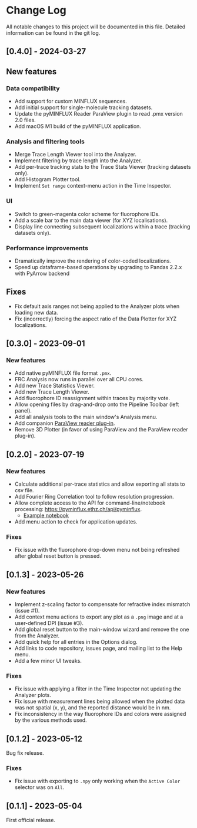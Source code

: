 # Change Log

All notable changes to this project will be documented in this file. Detailed information can be found in the git log.

## [0.4.0] - 2024-03-27

## New features 

### Data compatibility
* Add support for custom MINFLUX sequences.
* Add initial support for single-molecule tracking datasets.
* Update the pyMINFLUX Reader ParaView plugin to read .pmx version 2.0 files.
* Add macOS M1 build of the pyMINFLUX application.
 
### Analysis and filtering tools
* Merge Trace Length Viewer tool into the Analyzer.
* Implement filtering by trace length into the Analyzer.
* Add per-trace tracking stats to the Trace Stats Viewer (tracking datasets only).
* Add Histogram Plotter tool.
* Implement `Set range` context-menu action in the Time Inspector.
 
### UI
* Switch to green-magenta color scheme for fluorophore IDs.
* Add a scale bar to the main data viewer (for XYZ localisations).
* Display line connecting subsequent localizations within a trace (tracking datasets only).
 
### Performance improvements
* Dramatically improve the rendering of color-coded localizations.
* Speed up dataframe-based operations by upgrading to Pandas 2.2.x with PyArrow backend

## Fixes

* Fix default axis ranges not being applied to the Analyzer plots when loading new data.
* Fix (incorrectly) forcing the aspect ratio of the Data Plotter for XYZ localizations.

## [0.3.0] - 2023-09-01

### New features

* Add native pyMINFLUX file format `.pmx`.
* FRC Analysis now runs in parallel over all CPU cores.
* Add new Trace Statistics Viewer.
* Add new Trace Length Viewer.
* Add fluorophore ID reassignment within traces by majority vote.
* Allow opening files by drag-and-drop onto the Pipeline Toolbar (left panel).
* Add all analysis tools to the main window's Analysis menu.
* Add companion [ParaView reader plug-in](https://github.com/bsse-scf/pyMINFLUX/tree/master/paraview_plugins).
* Remove 3D Plotter (in favor of using ParaView and the ParaView reader plug-in).

## [0.2.0] - 2023-07-19

### New features

* Calculate additional per-trace statistics and allow exporting all stats to csv file.
* Add Fourier Ring Correlation tool to follow resolution progression.
* Allow complete access to the API for command-line/notebook processing: https://pyminflux.ethz.ch/api/pyminflux.
  * [Example notebook](examples/processing.ipynb)
* Add menu action to check for application updates.

### Fixes

* Fix issue with the fluorophore drop-down menu not being refreshed after global reset button is pressed.

## [0.1.3] - 2023-05-26

### New features

* Implement z-scaling factor to compensate for refractive index mismatch (issue #1).
* Add context menu actions to export any plot as a `.png` image and at a user-defined DPI (issue #3).
* Add global reset button to the main-window wizard and remove the one from the Analyzer.
* Add quick help for all entries in the Options dialog.
* Add links to code repository, issues page, and mailing list to the Help menu.
* Add a few minor UI tweaks.

### Fixes

* Fix issue with applying a filter in the Time Inspector not updating the Analyzer plots.
* Fix issue with measurement lines being allowed when the plotted data was not spatial (x, y), and the reported distance would be in nm.
* Fix inconsistency in the way fluorophore IDs and colors were assigned by the various methods used.

## [0.1.2] - 2023-05-12

Bug fix release.

### Fixes

* Fix issue with exporting to `.npy` only working when the `Active Color` selector was on `All`.

## [0.1.1] - 2023-05-04

First official release.
